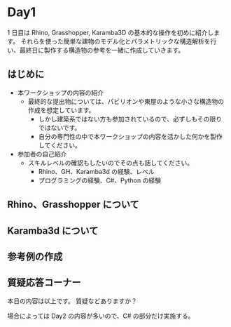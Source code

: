 # Day1

1 日目は Rhino, Grasshopper, Karamba3D の基本的な操作を初めに紹介します。
それらを使った簡単な建物のモデル化とパラメトリックな構造解析を行い、最終日に製作する構造物の参考を一緒に作成していきます。

## はじめに

- 本ワークショップの内容の紹介
  - 最終的な提出物については、パビリオンや東屋のような小さな構造物の作成を想定しています。
    - しかし建築系ではない方も参加されているので、必ずしもその限りではないです。
    - 自分の専門性の中で本ワークショップの内容を活かした何かを製作してください。
- 参加者の自己紹介
  - スキルレベルの確認もしたいのでその点も話してください。
    - Rhino、GH、Karamba3d の経験、レベル
    - プログラミングの経験、C#、Python の経験

## Rhino、Grasshopper について

## Karamba3d について

## 参考例の作成

## 質疑応答コーナー

本日の内容は以上です。
質疑などありますか？

場合によっては Day2 の内容が多いので、C# の部分だけ実施する。
